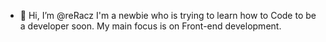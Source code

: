 - 👋 Hi, I’m @reRacz
I'm a newbie who is trying to learn how to Code to be a developer soon.
My main focus is on Front-end development.

<!---
reRacz/reRacz is a ✨ special ✨ repository because its `README.md` (this file) appears on your GitHub profile.
You can click the Preview link to take a look at your changes.
--->
